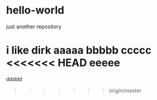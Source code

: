 # hello-world
just another repository

i like dirk
aaaaa
bbbbb
ccccc
<<<<<<< HEAD
eeeee
=======
ddddd
>>>>>>> origin/master
